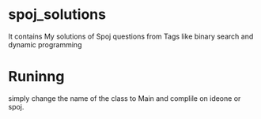 # spoj_solutions
It contains My solutions of Spoj questions from Tags like binary search and dynamic programming
# Runinng
simply change the name of the class to Main and complile on ideone or spoj.
